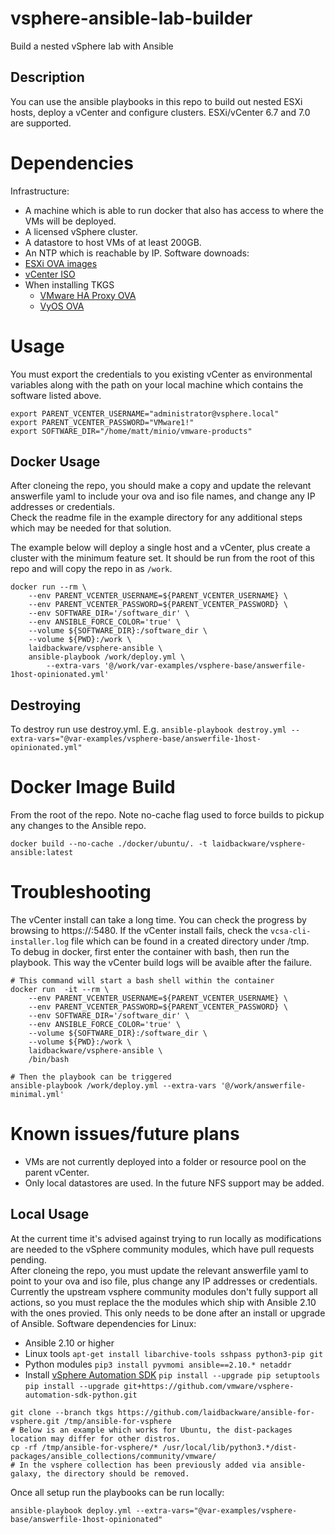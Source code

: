 # vsphere-ansible-lab-builder
Build a nested vSphere lab with Ansible

## Description
You can use the ansible playbooks in this repo to build out nested ESXi hosts, deploy a vCenter and configure clusters. ESXi/vCenter 6.7 and 7.0 are supported.

# Dependencies
Infrastructure:
- A machine which is able to run docker that also has access to where the VMs will be deployed.
- A licensed vSphere cluster.
- A datastore to host VMs of at least 200GB.
- An NTP which is reachable by IP.
Software downoads:
- [ESXi OVA images](https://www.virtuallyghetto.com/nested-virtualization/nested-esxi-virtual-appliance)
- [vCenter ISO](https://my.vmware.com/en/group/vmware/downloads/info/slug/datacenter_cloud_infrastructure/vmware_vsphere/7_0)
- When installing TKGS
  - [VMware HA Proxy OVA](https://github.com/haproxytech/vmware-haproxy/releases/tag/v0.1.8)
  - [VyOS OVA](https://downloads.vyos.io/release/legacy/1.1.8/vyos-1.1.8-amd64.ova)

# Usage 
You must export the credentials to you existing vCenter as environmental variables along with the path on your local machine which contains the software listed above.
```
export PARENT_VCENTER_USERNAME="administrator@vsphere.local"
export PARENT_VCENTER_PASSWORD="VMware1!"
export SOFTWARE_DIR="/home/matt/minio/vmware-products" 
```

## Docker Usage 
After cloneing the repo, you should make a copy and update the relevant answerfile yaml to include your ova and iso file names, and change any IP addresses or credentials.<br/>
Check the readme file in the example directory for any additional steps which may be needed for that solution.<br/>

The example below will deploy a single host and a vCenter, plus create a cluster with the minimum feature set. It should be run from the root of this repo and will copy the repo in as `/work`.
```
docker run --rm \
    --env PARENT_VCENTER_USERNAME=${PARENT_VCENTER_USERNAME} \
    --env PARENT_VCENTER_PASSWORD=${PARENT_VCENTER_PASSWORD} \
    --env SOFTWARE_DIR='/software_dir' \
    --env ANSIBLE_FORCE_COLOR='true' \
    --volume ${SOFTWARE_DIR}:/software_dir \
    --volume ${PWD}:/work \
    laidbackware/vsphere-ansible \
    ansible-playbook /work/deploy.yml \
        --extra-vars '@/work/var-examples/vsphere-base/answerfile-1host-opinionated.yml'
```

## Destroying
To destroy run use destroy.yml. E.g. `ansible-playbook destroy.yml --extra-vars="@var-examples/vsphere-base/answerfile-1host-opinionated.yml"`

# Docker Image Build
From the root of the repo. Note no-cache flag used to force builds to pickup any changes to the Ansible repo.
```
docker build --no-cache ./docker/ubuntu/. -t laidbackware/vsphere-ansible:latest
```

# Troubleshooting
The vCenter install can take a long time. You can check the progress by browsing to https://<vcenter IP>:5480. If the vCenter install fails, check the `vcsa-cli-installer.log` file which can be found in a created directory under /tmp.<br/>
To debug in docker, first enter the container with bash, then run the playbook. This way the vCenter build logs will be avaible after the failure.
```
# This command will start a bash shell within the container
docker run  -it --rm \
    --env PARENT_VCENTER_USERNAME=${PARENT_VCENTER_USERNAME} \
    --env PARENT_VCENTER_PASSWORD=${PARENT_VCENTER_PASSWORD} \
    --env SOFTWARE_DIR='/software_dir' \
    --env ANSIBLE_FORCE_COLOR='true' \
    --volume ${SOFTWARE_DIR}:/software_dir \
    --volume ${PWD}:/work \
    laidbackware/vsphere-ansible \
    /bin/bash

# Then the playbook can be triggered
ansible-playbook /work/deploy.yml --extra-vars '@/work/answerfile-minimal.yml'
```

# Known issues/future plans
- VMs are not currently deployed into a folder or resource pool on the parent vCenter.
- Only local datastores are used. In the future NFS support may be added.

## Local Usage
At the current time it's advised against trying to run locally as modifications are needed to the vSphere community modules, which have pull requests pending.<br/>
After cloneing the repo, you must update the relevant answerfile  yaml to point to your ova and iso file, plus change any IP addresses or credentials.<br/>
Currently the upstream vsphere community modules don't fully support all actions, so you must replace the the modules which ship with Ansible 2.10 with the ones provied. This only needs to be done after an install or upgrade of Ansible.
Software dependencies for Linux:
- Ansible 2.10 or higher
- Linux tools `apt-get install libarchive-tools sshpass python3-pip git`
- Python modules `pip3 install pyvmomi ansible==2.10.* netaddr`
- Install [vSphere Automation SDK](https://github.com/vmware/vsphere-automation-sdk-python)
    `pip install --upgrade pip setuptools`
    `pip install --upgrade git+https://github.com/vmware/vsphere-automation-sdk-python.git`
```
git clone --branch tkgs https://github.com/laidbackware/ansible-for-vsphere.git /tmp/ansible-for-vsphere
# Below is an example which works for Ubuntu, the dist-packages location may differ for other distros.
cp -rf /tmp/ansible-for-vsphere/* /usr/local/lib/python3.*/dist-packages/ansible_collections/community/vmware/
# In the vsphere collection has been previously added via ansible-galaxy, the directory should be removed.
```
Once all setup run the playbooks can be run locally:
```
ansible-playbook deploy.yml --extra-vars="@var-examples/vsphere-base/answerfile-1host-opinionated"
```